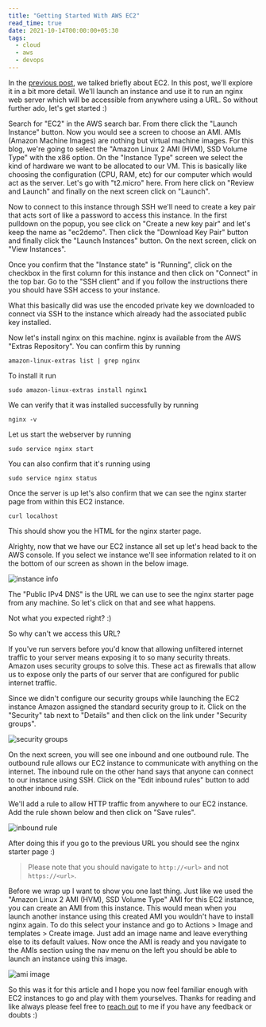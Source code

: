 ```yaml
---
title: "Getting Started With AWS EC2"
read_time: true
date: 2021-10-14T00:00:00+05:30
tags:
  - cloud
  - aws
  - devops
---
```


In the [previous post](/posts/2021-10-02-introduction-to-aws-iaas/), we talked briefly about EC2. In this post, we'll explore it in a bit more detail. We'll launch an instance and use it to run an nginx web server which will be accessible from anywhere using a URL. So without further ado, let's get started :)


Search for "EC2" in the AWS search bar. From there click the "Launch Instance" button. Now you would see a screen to choose an AMI. AMIs (Amazon Machine Images) are nothing but virtual machine images. For this blog, we're going to select the "Amazon Linux 2 AMI (HVM), SSD Volume Type" with the x86 option. On the "Instance Type" screen we select the kind of hardware we want to be allocated to our VM. This is basically like choosing the configuration (CPU, RAM, etc) for our computer which would act as the server. Let's go with "t2.micro" here. From here click on "Review and Launch" and finally on the next screen click on "Launch". 

Now to connect to this instance through SSH we'll need to create a key pair that acts sort of like a password to access this instance. In the first pulldown on the popup, you see click on "Create a new key pair" and let's keep the name as "ec2demo". Then click the "Download Key Pair" button and finally click the "Launch Instances" button.  On the next screen, click on "View Instances". 

Once you confirm that the "Instance state" is "Running", click on the checkbox in the first column for this instance and then click on "Connect" in the top bar. Go to the "SSH client" and if you follow the instructions there you should have SSH access to your instance. 

What this basically did was use the encoded private key we downloaded to connect via SSH to the instance which already had the associated public key installed. 

Now let's install nginx on this machine. nginx is available from the AWS "Extras Repository". You can confirm this by running

```
amazon-linux-extras list | grep nginx
```

To install it run 
```
sudo amazon-linux-extras install nginx1
```

We can verify that it was installed successfully by running 

```
nginx -v
```
Let us start the webserver by running 

```
sudo service nginx start
```

You can also confirm that it's running using 
```
sudo service nginx status
```

Once the server is up let's also confirm that we can see the nginx starter page from within this EC2 instance. 

```
curl localhost
```

This should show you the HTML for the nginx starter page. 

Alrighty, now that we have our EC2 instance all set up let's head back to the AWS console. If you select we instance we'll see information related to it on the bottom of our screen as shown in the below image.


![instance info](/2021-10-14-1.png)


The "Public IPv4 DNS" is the URL we can use to see the nginx starter page from any machine. So let's click on that and see what happens. 

Not what you expected right? :)

So why can't we access this URL? 

If you've run servers before you'd know that allowing unfiltered internet traffic to your server means exposing it to so many security threats. Amazon uses security groups to solve this. These act as firewalls that allow us to expose only the parts of our server that are configured for public internet traffic. 

Since we didn't configure our security groups while launching the EC2 instance Amazon assigned the standard security group to it. Click on the "Security" tab next to "Details" and then click on the link under "Security groups". 

![security groups](/2021-10-14-2.png)

On the next screen, you will see one inbound and one outbound rule. The outbound rule allows our EC2 instance to communicate with anything on the internet. The inbound rule on the other hand says that anyone can connect to our instance using SSH. Click on the "Edit inbound rules" button to add another inbound rule. 

We'll add a rule to allow HTTP traffic from anywhere to our EC2 instance. Add the rule shown below and then click on "Save rules". 

![inbound rule](/2021-10-14-3.png)

After doing this if you go to the previous URL you should see the nginx starter page :)


> Please note that you should navigate to `http://<url>` and not `https://<url>`.

Before we wrap up I want to show you one last thing. Just like we used the "Amazon Linux 2 AMI (HVM), SSD Volume Type" AMI for this EC2 instance, you can create an AMI from this instance. This would mean when you launch another instance using this created AMI you wouldn't have to install nginx again. To do this select your instance and go to Actions > Image and templates > Create image. Just add an image name and leave everything else to its default values. Now once the AMI is ready and you navigate to the AMIs section using the nav menu on the left you should be able to launch an instance using this image.


![ami image](/2021-10-14-4.png)


So this was it for this article and I hope you now feel familiar enough with EC2 instances to go and play with them yourselves. Thanks for reading and like always please feel free to [reach out](https://arshsharma.com/) to me if you have any feedback or doubts :)